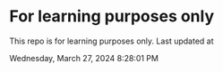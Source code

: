 # For learning purposes only
This repo is for learning purposes only.
Last updated at

Wednesday, March 27, 2024 8:28:01 PM

